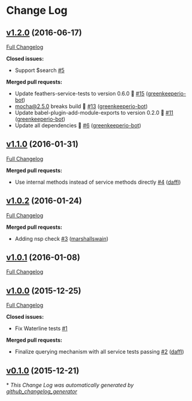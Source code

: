 # Change Log

## [v1.2.0](https://github.com/feathersjs/feathers-waterline/tree/v1.2.0) (2016-06-17)
[Full Changelog](https://github.com/feathersjs/feathers-waterline/compare/v1.1.0...v1.2.0)

**Closed issues:**

- Support $search [\#5](https://github.com/feathersjs/feathers-waterline/issues/5)

**Merged pull requests:**

- Update feathers-service-tests to version 0.6.0 🚀 [\#15](https://github.com/feathersjs/feathers-waterline/pull/15) ([greenkeeperio-bot](https://github.com/greenkeeperio-bot))
- mocha@2.5.0 breaks build 🚨 [\#13](https://github.com/feathersjs/feathers-waterline/pull/13) ([greenkeeperio-bot](https://github.com/greenkeeperio-bot))
- Update babel-plugin-add-module-exports to version 0.2.0 🚀 [\#11](https://github.com/feathersjs/feathers-waterline/pull/11) ([greenkeeperio-bot](https://github.com/greenkeeperio-bot))
- Update all dependencies 🌴 [\#6](https://github.com/feathersjs/feathers-waterline/pull/6) ([greenkeeperio-bot](https://github.com/greenkeeperio-bot))

## [v1.1.0](https://github.com/feathersjs/feathers-waterline/tree/v1.1.0) (2016-01-31)
[Full Changelog](https://github.com/feathersjs/feathers-waterline/compare/v1.0.2...v1.1.0)

**Merged pull requests:**

- Use internal methods instead of service methods directly [\#4](https://github.com/feathersjs/feathers-waterline/pull/4) ([daffl](https://github.com/daffl))

## [v1.0.2](https://github.com/feathersjs/feathers-waterline/tree/v1.0.2) (2016-01-24)
[Full Changelog](https://github.com/feathersjs/feathers-waterline/compare/v1.0.1...v1.0.2)

**Merged pull requests:**

- Adding nsp check [\#3](https://github.com/feathersjs/feathers-waterline/pull/3) ([marshallswain](https://github.com/marshallswain))

## [v1.0.1](https://github.com/feathersjs/feathers-waterline/tree/v1.0.1) (2016-01-08)
[Full Changelog](https://github.com/feathersjs/feathers-waterline/compare/v1.0.0...v1.0.1)

## [v1.0.0](https://github.com/feathersjs/feathers-waterline/tree/v1.0.0) (2015-12-25)
[Full Changelog](https://github.com/feathersjs/feathers-waterline/compare/v0.1.0...v1.0.0)

**Closed issues:**

- Fix Waterline tests [\#1](https://github.com/feathersjs/feathers-waterline/issues/1)

**Merged pull requests:**

- Finalize querying mechanism with all service tests passing [\#2](https://github.com/feathersjs/feathers-waterline/pull/2) ([daffl](https://github.com/daffl))

## [v0.1.0](https://github.com/feathersjs/feathers-waterline/tree/v0.1.0) (2015-12-21)


\* *This Change Log was automatically generated by [github_changelog_generator](https://github.com/skywinder/Github-Changelog-Generator)*